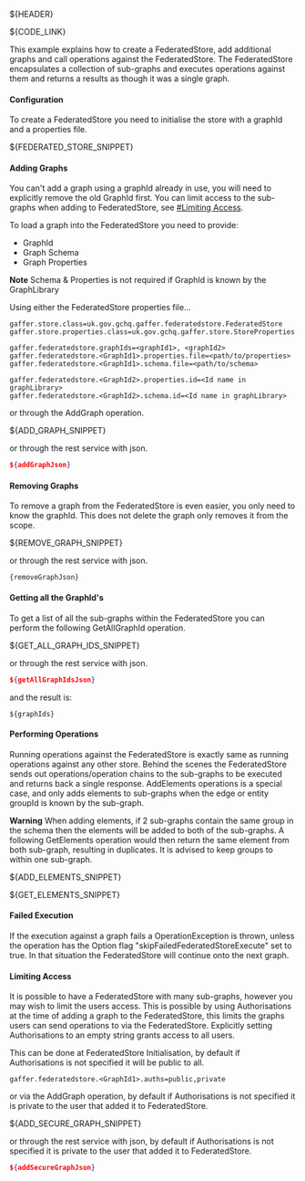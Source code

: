 ${HEADER}

${CODE_LINK}

This example explains how to create a FederatedStore, add additional graphs and call operations against the FederatedStore.
The FederatedStore encapsulates a collection of sub-graphs and executes operations against them and returns a results as though it was a single graph.

#### Configuration

To create a FederatedStore you need to initialise the store with a graphId and a properties file.

${FEDERATED_STORE_SNIPPET}

#### Adding Graphs

You can't add a graph using a graphId already in use, you will need to explicitly remove the old GraphId first.
You can limit access to the sub-graphs when adding to FederatedStore, see [#Limiting Access](##limiting-access).

To load a graph into the FederatedStore you need to provide:
 * GraphId
 * Graph Schema
 * Graph Properties

**Note** Schema & Properties is not required if GraphId is known by the GraphLibrary

Using either the FederatedStore properties file...
```
gaffer.store.class=uk.gov.gchq.gaffer.federatedstore.FederatedStore
gaffer.store.properties.class=uk.gov.gchq.gaffer.store.StoreProperties

gaffer.federatedstore.graphIds=<graphId1>, <graphId2>
gaffer.federatedstore.<GraphId1>.properties.file=<path/to/properties>
gaffer.federatedstore.<GraphId1>.schema.file=<path/to/schema>

gaffer.federatedstore.<GraphId2>.properties.id=<Id name in graphLibrary>
gaffer.federatedstore.<GraphId2>.schema.id=<Id name in graphLibrary>
```

or through the AddGraph operation.

${ADD_GRAPH_SNIPPET}

or through the rest service with json.

```json
${addGraphJson}
```

#### Removing Graphs

To remove a graph from the FederatedStore is even easier, you only need to know the graphId. This does not delete the graph only removes it from the scope.

${REMOVE_GRAPH_SNIPPET}

or through the rest service with json.

```
{removeGraphJson}
```

#### Getting all the GraphId's

To get a list of all the sub-graphs within the FederatedStore you can perform the following GetAllGraphId operation.

${GET_ALL_GRAPH_IDS_SNIPPET}

or through the rest service with json.

```json
${getAllGraphIdsJson}
```

and the result is:

```
${graphIds}
```

#### Performing Operations

Running operations against the FederatedStore is exactly same as running operations against any other store.
Behind the scenes the FederatedStore sends out operations/operation chains to the sub-graphs to be executed and returns back a single response.
AddElements operations is a special case, and only adds elements to sub-graphs when the edge or entity groupId is known by the sub-graph.

**Warning** When adding elements, if 2 sub-graphs contain the same group in the schema then the elements will be added to both of the sub-graphs.
A following GetElements operation would then return the same element from both sub-graph, resulting in duplicates.
It is advised to keep groups to within one sub-graph.

${ADD_ELEMENTS_SNIPPET}

${GET_ELEMENTS_SNIPPET}

#### Failed Execution
If the execution against a graph fails a OperationException is thrown, unless the operation has the Option flag "skipFailedFederatedStoreExecute" set to true. In that situation the FederatedStore will continue onto the next graph.

#### Limiting Access
It is possible to have a FederatedStore with many sub-graphs, however you may wish to limit the users access. This is possible by using Authorisations at the time of adding a graph to the FederatedStore, this limits the graphs users can send operations to via the FederatedStore.
Explicitly setting Authorisations to an empty string grants access to all users.

This can be done at FederatedStore Initialisation, by default if Authorisations is not specified it will be public to all.

```
gaffer.federatedstore.<GraphId1>.auths=public,private

```

or via the AddGraph operation, by default if Authorisations is not specified it is private to the user that added it to FederatedStore.

${ADD_SECURE_GRAPH_SNIPPET}

or through the rest service with json, by default if Authorisations is not specified it is private to the user that added it to FederatedStore.

```json
${addSecureGraphJson}
```
